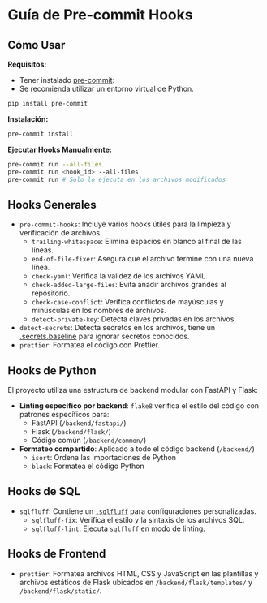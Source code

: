 # Guía de Pre-commit Hooks

## Cómo Usar

**Requisitos:**

- Tener instalado [pre-commit](https://pre-commit.com/):
- Se recomienda utilizar un entorno virtual de Python.

```bash
pip install pre-commit
```

**Instalación:**

```bash
pre-commit install
```

**Ejecutar Hooks Manualmente:**

```bash
pre-commit run --all-files
pre-commit run <hook_id> --all-files
pre-commit run # Solo lo ejecuta en los archivos modificados
```

## Hooks Generales

- `pre-commit-hooks`: Incluye varios hooks útiles para la limpieza y verificación de archivos.
  - `trailing-whitespace`: Elimina espacios en blanco al final de las líneas.
  - `end-of-file-fixer`: Asegura que el archivo termine con una nueva línea.
  - `check-yaml`: Verifica la validez de los archivos YAML.
  - `check-added-large-files`: Evita añadir archivos grandes al repositorio.
  - `check-case-conflict`: Verifica conflictos de mayúsculas y minúsculas en los nombres de archivos.
  - `detect-private-key`: Detecta claves privadas en los archivos.
- `detect-secrets`: Detecta secretos en los archivos, tiene un [.secrets.baseline](../.secrets.baseline) para ignorar secretos conocidos.
- `prettier`: Formatea el código con Prettier.

## Hooks de Python

El proyecto utiliza una estructura de backend modular con FastAPI y Flask:

- **Linting específico por backend**: `flake8` verifica el estilo del código con patrones específicos para:
  - FastAPI (`/backend/fastapi/`)
  - Flask (`/backend/flask/`)
  - Código común (`/backend/common/`)
- **Formateo compartido**: Aplicado a todo el código backend (`/backend/`)
  - `isort`: Ordena las importaciones de Python
  - `black`: Formatea el código Python

## Hooks de SQL

- `sqlfluff`: Contiene un [`.sqlfluff`](../.sqlfluff) para configuraciones personalizadas.
  - `sqlfluff-fix`: Verifica el estilo y la sintaxis de los archivos SQL.
  - `sqlfluff-lint`: Ejecuta `sqlfluff` en modo de linting.

## Hooks de Frontend

- `prettier`: Formatea archivos HTML, CSS y JavaScript en las plantillas y archivos estáticos de Flask ubicados en `/backend/flask/templates/` y `/backend/flask/static/`.
